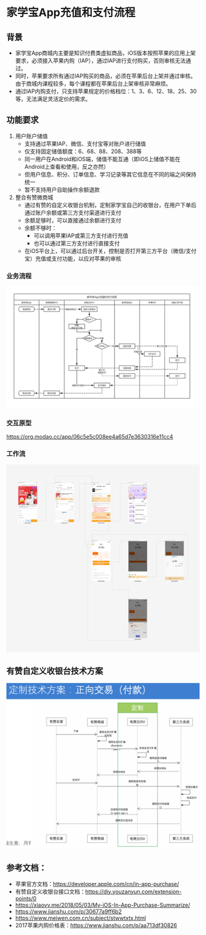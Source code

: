 # 家学宝App充值和支付流程

<link rel="stylesheet" href="https://yanwei.github.io/auto-number-title.css" />

## 背景

* 家学宝App商城内主要是知识付费类虚拟商品，iOS版本按照苹果的应用上架要求，必须接入苹果内购（IAP），通过IAP进行支付购买，否则审核无法通过。
* 同时，苹果要求所有通过IAP购买的商品，必须在苹果后台上架并通过审核。由于商城内课程较多，每个课程都在苹果后台上架审核非常麻烦。
* 通过IAP内购支付，只支持苹果规定的价格档位：1、3、6、12、18、25、30等，无法满足灵活定价的需求。

## 功能要求

1. 用户账户储值
    * 支持通过苹果IAP、微信、支付宝等对账户进行储值
    * 仅支持固定储值额度：6、68、88、208、388等
    * 同一用户在Android和iOS端，储值不能互通（即iOS上储值不能在Android上查看和使用，反之亦然）
    * 但用户信息、积分、订单信息、学习记录等其它信息在不同的端之间保持统一
    * 暂不支持用户自助操作余额退款
2. 整合有赞微商城
    * 通过有赞的自定义收银台机制，定制家学宝自己的收银台，在用户下单后通过账户余额或第三方支付渠道进行支付
    * 余额足够时，可以直接通过余额进行支付
    * 余额不够时：
        * 可以调用苹果IAP或第三方支付进行充值
        * 也可以通过第三方支付进行直接支付
    * 在iOS平台上，可以通过后台开关，控制是否打开第三方平台（微信/支付宝）充值或支付功能，以应对苹果的审核

### 业务流程

![家学宝App充值和支付流程](家学宝App充值和支付流程.png)

### 交互原型

https://org.modao.cc/app/06c5e5c008ee4a65d7e3630316e11cc4

### 工作流

![工作流](工作流.png)

## 有赞自定义收银台技术方案

![有赞自定义收银台流程](有赞自定义收银台流程.png)

## 参考文档：

* 苹果官方文档：https://developer.apple.com/cn/in-app-purchase/
* 有赞自定义收银台接口文档：https://diy.youzanyun.com/extension-points/0
* https://xiaovv.me/2018/05/03/My-iOS-In-App-Purchase-Summarize/
* https://www.jianshu.com/p/30677a9ff6b2
* https://www.meiwen.com.cn/subject/stwwtxtx.html
* 2017苹果内购价格表：https://www.jianshu.com/p/aa713df30826
